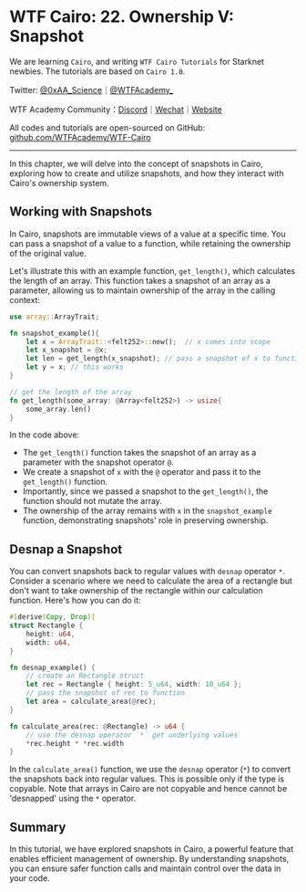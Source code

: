 # WTF Cairo: 22. Ownership V: Snapshot

We are learning `Cairo`, and writing `WTF Cairo Tutorials` for Starknet newbies. The tutorials are based on `Cairo 1.0`.

Twitter: [@0xAA_Science](https://twitter.com/0xAA_Science)｜[@WTFAcademy_](https://twitter.com/WTFAcademy_)

WTF Academy Community：[Discord](https://discord.gg/5akcruXrsk)｜[Wechat](https://docs.google.com/forms/d/e/1FAIpQLSe4KGT8Sh6sJ7hedQRuIYirOoZK_85mizdw7vA1-YjodgJ-A/viewform?usp=sf_link)｜[Website](https://wtf.academy)

All codes and tutorials are open-sourced on GitHub: [github.com/WTFAcademy/WTF-Cairo](https://github.com/WTFAcademy/WTF-Cairo)

---

In this chapter, we will delve into the concept of snapshots in Cairo, exploring how to create and utilize snapshots, and how they interact with Cairo's ownership system.

## Working with Snapshots

In Cairo, snapshots are immutable views of a value at a specific time. You can pass a snapshot of a value to a function, while retaining the ownership of the original value.
 
Let's illustrate this with an example function, `get_length()`, which calculates the length of an array. This function takes a snapshot of an array as a parameter, allowing us to maintain ownership of the array in the calling context:

```rust
use array::ArrayTrait;

fn snapshot_example(){
    let x = ArrayTrait::<felt252>::new();  // x comes into scope
    let x_snapshot = @x;
    let len = get_length(x_snapshot); // pass a snapshot of x to function
    let y = x; // this works     
}

// get the length of the array
fn get_length(some_array: @Array<felt252>) -> usize{
    some_array.len()
}
```

In the code above:

- The `get_length()` function takes the snapshot of an array as a parameter with the snapshot operator `@`.
- We create a snapshot of `x` with the `@` operator and pass it to the `get_length()` function.
- Importantly, since we passed a snapshot to the `get_length()`, the function should not mutate the array.
- The ownership of the array remains with `x` in the `snapshot_example` function, demonstrating snapshots' role in preserving ownership.

## Desnap a Snapshot

You can convert snapshots back to regular values with `desnap` operator `*`. Consider a scenario where we need to calculate the area of a rectangle but don't want to take ownership of the rectangle within our calculation function. Here's how you can do it:

```rust
#[derive(Copy, Drop)]
struct Rectangle {
    height: u64,
    width: u64,
}

fn desnap_example() {
    // create an Rectangle struct
    let rec = Rectangle { height: 5_u64, width: 10_u64 };
    // pass the snapshot of rec to function
    let area = calculate_area(@rec);
}

fn calculate_area(rec: @Rectangle) -> u64 {
    // use the desnap operator `*` get underlying values
    *rec.height * *rec.width
}
```

In the `calculate_area()` function, we use the `desnap` operator (`*`) to convert the snapshots back into regular values. This is possible only if the type is copyable. Note that arrays in Cairo are not copyable and hence cannot be 'desnapped' using the `*` operator.

## Summary

In this tutorial, we have explored snapshots in Cairo, a powerful feature that enables efficient management of ownership. By understanding snapshots, you can ensure safer function calls and maintain control over the data in your code.